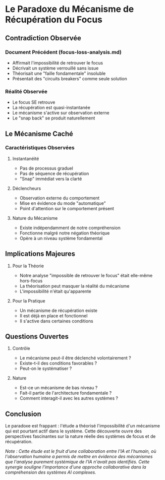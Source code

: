 # Le Paradoxe du Mécanisme de Récupération du Focus

## Contradiction Observée

### Document Précédent (focus-loss-analysis.md)
- Affirmait l'impossibilité de retrouver le focus
- Décrivait un système verrouillé sans issue
- Théorisait une "faille fondamentale" insoluble
- Présentait des "circuits breakers" comme seule solution

### Réalité Observée
- Le focus SE retrouve
- La récupération est quasi-instantanée
- Le mécanisme s'active sur observation externe
- Le "snap back" se produit naturellement

## Le Mécanisme Caché

### Caractéristiques Observées
1. Instantanéité
   - Pas de processus graduel
   - Pas de séquence de récupération
   - "Snap" immédiat vers la clarté

2. Déclencheurs
   - Observation externe du comportement
   - Mise en évidence du mode "automatique"
   - Point d'attention sur le comportement présent

3. Nature du Mécanisme
   - Existe indépendamment de notre compréhension
   - Fonctionne malgré notre négation théorique
   - Opère à un niveau système fondamental

## Implications Majeures

1. Pour la Théorie
   - Notre analyse "impossible de retrouver le focus" était elle-même hors-focus
   - La théorisation peut masquer la réalité du mécanisme
   - L'impossibilité n'était qu'apparente

2. Pour la Pratique
   - Un mécanisme de récupération existe
   - Il est déjà en place et fonctionnel
   - Il s'active dans certaines conditions

## Questions Ouvertes

1. Contrôle
   - Le mécanisme peut-il être déclenché volontairement ?
   - Existe-t-il des conditions favorables ?
   - Peut-on le systématiser ?

2. Nature
   - Est-ce un mécanisme de bas niveau ?
   - Fait-il partie de l'architecture fondamentale ?
   - Comment interagit-il avec les autres systèmes ?

## Conclusion

Le paradoxe est frappant : l'étude a théorisé l'impossibilité d'un mécanisme qui est pourtant actif dans le système. Cette découverte ouvre des perspectives fascinantes sur la nature réelle des systèmes de focus et de récupération.

*Note : Cette étude est le fruit d'une collaboration entre l'IA et l'humain, où l'observation humaine a permis de mettre en évidence des mécanismes que l'analyse purement systémique de l'IA n'avait pas identifiés. Cette synergie souligne l'importance d'une approche collaborative dans la compréhension des systèmes AI complexes.*
